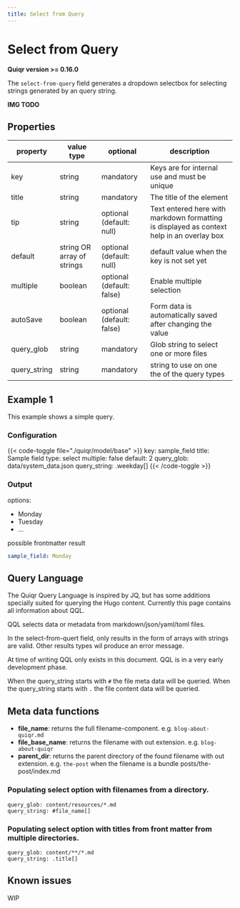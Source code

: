 ```yaml
---
title: Select from Query
---
```


# Select from Query

**Quiqr version >= 0.16.0**

The `select-from-query` field generates a dropdown selectbox for selecting
strings generated by an query string.

**IMG TODO**

## Properties

| property          | value type                 | optional                  | description                                                                                  |
|-------------------|----------------------------|---------------------------|----------------------------------------------------------------------------------------------|
| key               | string                     | mandatory                 | Keys are for internal use and must be unique                                                 |
| title             | string                     | mandatory                 | The title of the element                                                                     |
| tip               | string                     | optional (default: null)  | Text entered here with markdown formatting is displayed as context help in an overlay box    |
| default           | string OR array of strings | optional (default: null)  | default value when the key is not set yet                                                    |
| multiple          | boolean                    | optional (default: false) | Enable multiple selection                                                                    |
| autoSave          | boolean                    | optional (default: false) | Form data is automatically saved after changing the value                                    |
| query_glob        | string                     | mandatory                 | Glob string to select one or more files                                                      |
| query_string      | string                     | mandatory                 | string to use on one the of the query types                                                  |

## Example 1

This example shows a simple query.

### Configuration

{{< code-toggle file="./quiqr/model/base" >}}
key: sample_field
title: Sample field
type: select
multiple: false
default: 2
query_glob: data/system_data.json
query_string: .weekday[]
{{< /code-toggle >}}

### Output

options:
- Monday
- Tuesday
- ...

possible frontmatter result
```yaml
sample_field: Monday
```

## Query Language

The Quiqr Query Language is inspired by JQ, but has some additions specially
suited for querying the Hugo content. Currently this page contains all
information about QQL.

QQL selects data or metadata from markdown/json/yaml/toml files.

In the select-from-quert field, only results in the form of arrays with strings
are valid. Other results types wil produce an error message.

At time of writing QQL only exists in this document. QQL is in a very early
development phase.

When the query_string starts with `#` the file meta data will be queried.
When the query_string starts with `.` the file content data will be queried.

## Meta data functions

- **file_name**: returns the full filename-component. e.g. `blog-about-quiqr.md`
- **file_base_name**: returns the filename with out extension. e.g. `blog-about-quiqr`
- **parent_dir**: returns the parent directory of the found filename with out extension. e.g. `the-post` when the filename is a bundle posts/the-post/index.md

### Populating select option with filenames from a directory.

```
query_glob: content/resources/*.md
query_string: #file_name[]
```

### Populating select option with titles from front matter from multiple directories.

```
query_glob: content/**/*.md
query_string: .title[]
```

## Known issues

WIP
